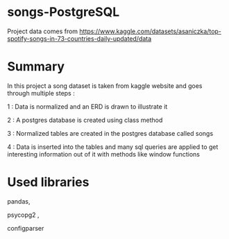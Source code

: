# songs-PostgreSQL
Project data comes from https://www.kaggle.com/datasets/asaniczka/top-spotify-songs-in-73-countries-daily-updated/data
# Summary
In this project a song dataset is taken from kaggle website and goes through multiple steps :

1 : Data is normalized and an ERD is drawn to illustrate it

2 : A postgres database is created using class method

3 : Normalized tables are created in the postgres database called songs 

4 : Data is inserted into the tables and many sql queries are applied to get interesting information 
out of it with methods like window functions
# Used libraries 
pandas,

psycopg2 ,

configparser
